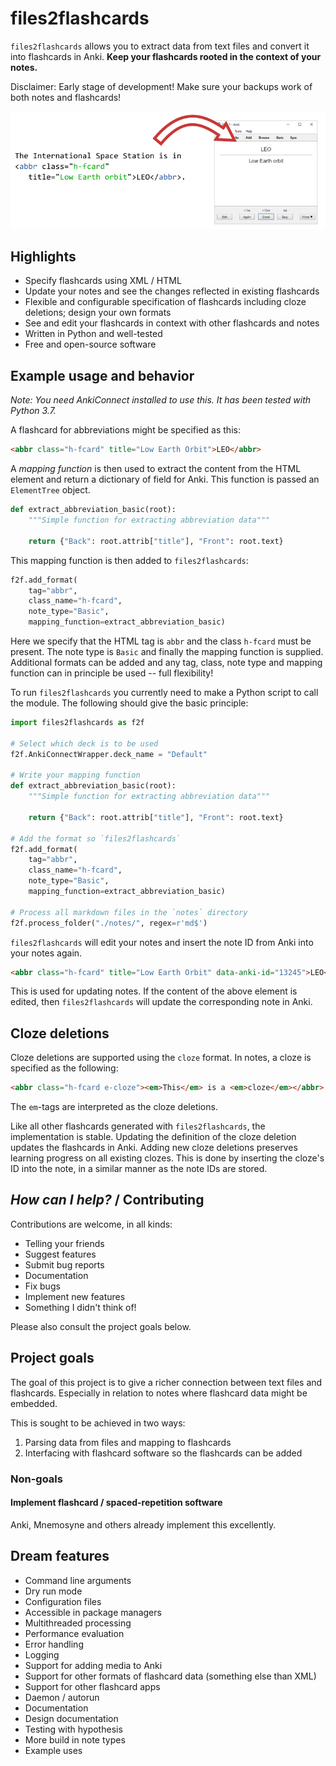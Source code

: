files2flashcards
================

`files2flashcards` allows you to extract data from text files and convert it into flashcards in Anki. **Keep your flashcards rooted in the context of your notes.**

Disclaimer: Early stage of development! Make sure your backups work of both notes and flashcards!

![](illustration.png)

Highlights
----------

* Specify flashcards using XML / HTML
* Update your notes and see the changes reflected in existing flashcards
* Flexible and configurable specification of flashcards including cloze deletions; design your own formats
* See and edit your flashcards in context with other flashcards and notes
* Written in Python and well-tested
* Free and open-source software

Example usage and behavior
--------------------------

_Note: You need AnkiConnect installed to use this. It has been tested with Python&nbsp;3.7._

A flashcard for abbreviations might be specified as this:

```HTML
<abbr class="h-fcard" title="Low Earth Orbit">LEO</abbr>
```

A _mapping function_ is then used to extract the content from the HTML element and return a dictionary of field for Anki. This function is passed an `ElementTree` object.

```python
def extract_abbreviation_basic(root):
    """Simple function for extracting abbreviation data"""

    return {"Back": root.attrib["title"], "Front": root.text}
```

This mapping function is then added to `files2flashcards`:

```python
f2f.add_format(
    tag="abbr",
    class_name="h-fcard",
    note_type="Basic",
    mapping_function=extract_abbreviation_basic)
```

Here we specify that the HTML tag is `abbr` and the class `h-fcard` must be present. The note type is `Basic` and finally the mapping function is supplied. Additional formats can be added and any tag, class, note type and mapping function can in principle be used -- full flexibility!

To run `files2flashcards` you currently need to make a Python script to call the module. The following should give the basic principle:

```python
import files2flashcards as f2f

# Select which deck is to be used
f2f.AnkiConnectWrapper.deck_name = "Default"

# Write your mapping function
def extract_abbreviation_basic(root):
    """Simple function for extracting abbreviation data"""

    return {"Back": root.attrib["title"], "Front": root.text}

# Add the format so `files2flashcards`
f2f.add_format(
    tag="abbr",
    class_name="h-fcard",
    note_type="Basic",
    mapping_function=extract_abbreviation_basic)

# Process all markdown files in the `notes` directory
f2f.process_folder("./notes/", regex=r'md$')
```

`files2flashcards` will edit your notes and insert the note ID from Anki into your notes again.

```HTML
<abbr class="h-fcard" title="Low Earth Orbit" data-anki-id="13245">LEO</abbr>
```

This is used for updating notes. If the content of the above element is edited, then `files2flashcards` will update the corresponding note in Anki.

Cloze deletions
---------------

Cloze deletions are supported using the `cloze` format. In notes, a cloze is specified as the following:

```HTML
<abbr class="h-fcard e-cloze"><em>This</em> is a <em>cloze</em></abbr>
```

The `em`-tags are interpreted as the cloze deletions.

Like all other flashcards generated with `files2flashcards`, the implementation is stable. Updating the definition of the cloze deletion updates the flashcards in Anki. Adding new cloze deletions preserves learning progress on all existing clozes. This is done by inserting the cloze's ID into the note, in a similar manner as the note IDs are stored.

_How can I help?_ / Contributing
------------------------------

Contributions are welcome, in all kinds:

* Telling your friends
* Suggest features
* Submit bug reports
* Documentation
* Fix bugs
* Implement new features
* Something I didn't think of!

Please also consult the project goals below.

Project goals
-------------

The goal of this project is to give a richer connection between text files and flashcards. Especially in relation to notes where flashcard data might be embedded.

This is sought to be achieved in two ways:

1. Parsing data from files and mapping to flashcards
2. Interfacing with flashcard software so the flashcards can be added

### Non-goals

#### Implement flashcard / spaced-repetition software

Anki, Mnemosyne and others already implement this excellently.

Dream features
--------------

* Command line arguments
* Dry run mode
* Configuration files
* Accessible in package managers
* Multithreaded processing
* Performance evaluation
* Error handling
* Logging
* Support for adding media to Anki
* Support for other formats of flashcard data (something else than XML)
* Support for other flashcard apps
* Daemon / autorun
* Documentation
* Design documentation
* Testing with hypothesis
* More build in note types
* Example uses
